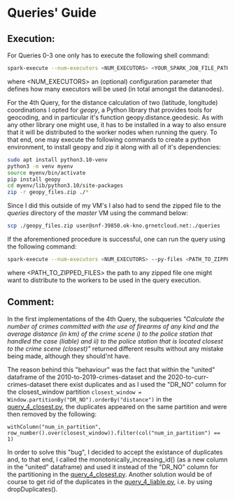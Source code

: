 # Queries' Guide
## Execution:
For Queries 0-3 one only has to execute the following shell command:
```bash
spark-execute --num-executors <NUM_EXECUTORS> <YOUR_SPARK_JOB_FILE_PATH>
```
where <NUM_EXECUTORS> an (optional) configuration parameter that defines how many executors will be used (in total amongst the datanodes).


For the 4th Query, for the distance calculation of two (latitude, longitude) coordinations I opted for _geopy_, a Python library that provides tools for geocoding, and in particular it's function geopy.distance.geodesic. As with any other library one might use, it has to be installed in a way to also ensure that it will be distributed to the worker nodes when running the query. To that end, one may execute the following commands to create a python environment, to install geopy and zip it along with all of it's dependencies:
```bash
sudo apt install python3.10-venv
python3 -m venv myenv
source myenv/bin/activate
pip install geopy
cd myenv/lib/python3.10/site-packages
zip -r geopy_files.zip ./*
```
Since I did this outside of my VM's I also had to send the zipped file to the _queries_ directory of the _master_ VM using the command below:
```bash
scp ./geopy_files.zip user@snf-39850.ok-kno.grnetcloud.net:./queries
```
If the aforementioned procedure is successful, one can run the query using the following command:
```bash
spark-execute --num-executors <NUM_EXECUTORS> --py-files <PATH_TO_ZIPPED_FILES> <YOUR_SPARK_JOB_FILE_PATH>
```
where <PATH_TO_ZIPPED_FILES> the path to any zipped file one might want to distribute to the workers to be used in the query execution.

## Comment:
In the first implementations of the 4th Query, the subqueries _"Calculate the number of crimes committed with the use of firearms of any kind and the average distance (in km) of the crime scene i) to the police station that handled the case (liable) and ii) to the police station that is located closest to the crime scene (closest)"_ returned different results without any mistake being made, although they should'nt have. 

The reason behind this "behaviour" was the fact that within the "united" dataframe of the 2010-to-2019-crimes-dataset and the 2020-to-curr-crimes-dataset there exist duplicates and as I used the "DR_NO" column for the closest_window partition `closest_window = Window.partitionBy("DR_NO").orderBy("distance")` in the [query_4_closest.py](./query_4_closest.py), the duplicates appeared on the same partition and were then removed by the following:

`withColumn("num_in_partition", row_number().over(closest_window)).filter(col("num_in_partition") == 1)`

In order to solve this "bug", I decided to accept the existance of duplicates and, to that end, I called the monotonically_increasing_id() (as a new column in the "united" dataframe) and used it instead of the "DR_NO" column for the partitioning in the [query_4_closest.py](./query_4_closest.py). Another solution would be of course to get rid of the duplicates in the [query_4_liable.py](./query_4_liable.py), i.e. by using dropDuplicates().
